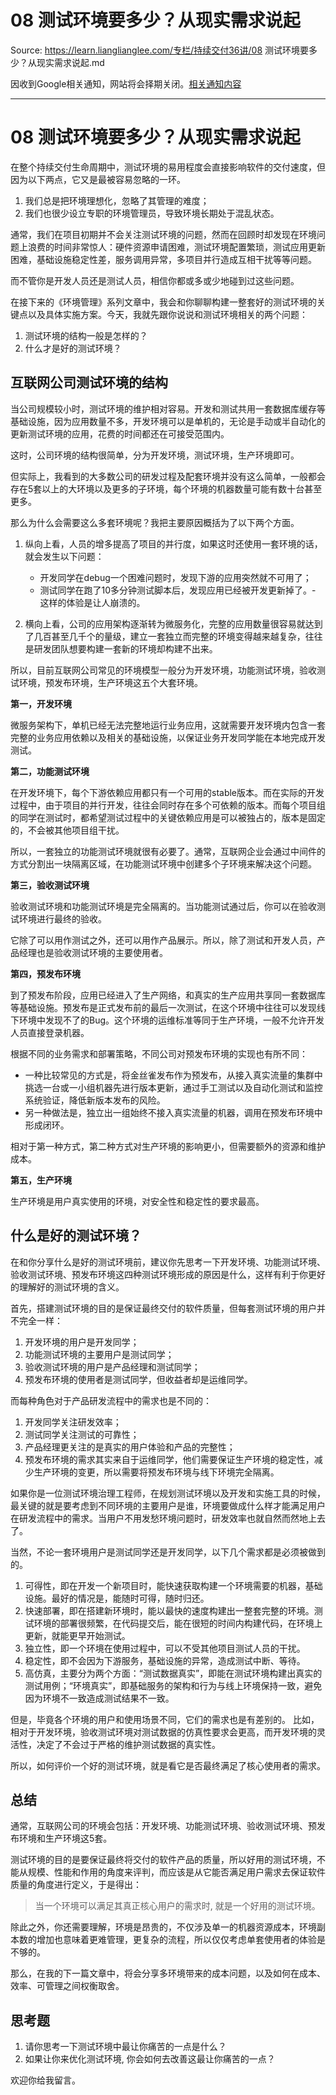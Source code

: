 # 08 测试环境要多少？从现实需求说起 

Source: https://learn.lianglianglee.com/专栏/持续交付36讲/08 测试环境要多少？从现实需求说起.md

因收到Google相关通知，网站将会择期关闭。[相关通知内容](https://lumendatabase.org/notices/44265620)

---

# 08 测试环境要多少？从现实需求说起

在整个持续交付生命周期中，测试环境的易用程度会直接影响软件的交付速度，但因为以下两点，它又是最被容易忽略的一环。

1. 我们总是把环境理想化，忽略了其管理的难度；
2. 我们也很少设立专职的环境管理员，导致环境长期处于混乱状态。

通常，我们在项目初期并不会关注测试环境的问题，然而在回顾时却发现在环境问题上浪费的时间非常惊人：硬件资源申请困难，测试环境配置繁琐，测试应用更新困难，基础设施稳定性差，服务调用异常，多项目并行造成互相干扰等等问题。

而不管你是开发人员还是测试人员，相信你都或多或少地碰到过这些问题。

在接下来的《环境管理》系列文章中，我会和你聊聊构建一整套好的测试环境的关键点以及具体实施方案。今天，我就先跟你说说和测试环境相关的两个问题：

1. 测试环境的结构一般是怎样的？
2. 什么才是好的测试环境？

## 互联网公司测试环境的结构

当公司规模较小时，测试环境的维护相对容易。开发和测试共用一套数据库缓存等基础设施，因为应用数量不多，开发环境可以是单机的，无论是手动或半自动化的更新测试环境的应用，花费的时间都还在可接受范围内。

这时，公司环境的结构很简单，分为开发环境，测试环境，生产环境即可。

但实际上，我看到的大多数公司的研发过程及配套环境并没有这么简单，一般都会存在5套以上的大环境以及更多的子环境，每个环境的机器数量可能有数十台甚至更多。

那么为什么会需要这么多套环境呢？我把主要原因概括为了以下两个方面。

1. 纵向上看，人员的增多提高了项目的并行度，如果这时还使用一套环境的话，就会发生以下问题：

   * 开发同学在debug一个困难问题时，发现下游的应用突然就不可用了；
   * 测试同学在跑了10多分钟测试脚本后，发现应用已经被开发更新掉了。-
     这样的体验是让人崩溃的。
2. 横向上看，公司的应用架构逐渐转为微服务化，完整的应用数量很容易就达到了几百甚至几千个的量级，建立一套独立而完整的环境变得越来越复杂，往往是研发团队想要构建一套新的环境却构建不出来。

所以，目前互联网公司常见的环境模型一般分为开发环境，功能测试环境，验收测试环境，预发布环境，生产环境这五个大套环境。

**第一，开发环境**

微服务架构下，单机已经无法完整地运行业务应用，这就需要开发环境内包含一套完整的业务应用依赖以及相关的基础设施，以保证业务开发同学能在本地完成开发测试。

**第二，功能测试环境**

在开发环境下，每个下游依赖应用都只有一个可用的stable版本。而在实际的开发过程中，由于项目的并行开发，往往会同时存在多个可依赖的版本。而每个项目组的同学在测试时，都希望测试过程中的关键依赖应用是可以被独占的，版本是固定的，不会被其他项目组干扰。

所以，一套独立的功能测试环境就很有必要了。通常，互联网企业会通过中间件的方式分割出一块隔离区域，在功能测试环境中创建多个子环境来解决这个问题。

**第三，验收测试环境**

验收测试环境和功能测试环境是完全隔离的。当功能测试通过后，你可以在验收测试环境进行最终的验收。

它除了可以用作测试之外，还可以用作产品展示。所以，除了测试和开发人员，产品经理也是验收测试环境的主要使用者。

**第四，预发布环境**

到了预发布阶段，应用已经进入了生产网络，和真实的生产应用共享同一套数据库等基础设施。预发布是正式发布前的最后一次测试，在这个环境中往往可以发现线下环境中发现不了的Bug。这个环境的运维标准等同于生产环境，一般不允许开发人员直接登录机器。

根据不同的业务需求和部署策略，不同公司对预发布环境的实现也有所不同：

* 一种比较常见的方式是，将金丝雀发布作为预发布，从接入真实流量的集群中挑选一台或一小组机器先进行版本更新，通过手工测试以及自动化测试和监控系统验证，降低新版本发布的风险。
* 另一种做法是，独立出一组始终不接入真实流量的机器，调用在预发布环境中形成闭环。

相对于第一种方式，第二种方式对生产环境的影响更小，但需要额外的资源和维护成本。

**第五，生产环境**

生产环境是用户真实使用的环境，对安全性和稳定性的要求最高。

## 什么是好的测试环境？

在和你分享什么是好的测试环境前，建议你先思考一下开发环境、功能测试环境、验收测试环境、预发布环境这四种测试环境形成的原因是什么，这样有利于你更好的理解好的测试环境的含义。

首先，搭建测试环境的目的是保证最终交付的软件质量，但每套测试环境的用户并不完全一样：

1. 开发环境的用户是开发同学；
2. 功能测试环境的主要用户是测试同学；
3. 验收测试环境的用户是产品经理和测试同学；
4. 预发布环境的使用者是测试同学，但收益者却是运维同学。

而每种角色对于产品研发流程中的需求也是不同的：

1. 开发同学关注研发效率；
2. 测试同学关注测试的可靠性；
3. 产品经理更关注的是真实的用户体验和产品的完整性；
4. 预发布环境的需求其实来自于运维同学，他们需要保证生产环境的稳定性，减少生产环境的变更，所以需要将预发布环境与线下环境完全隔离。

如果你是一位测试环境治理工程师，在规划测试环境以及开发和实施工具的时候，最关键的就是要考虑到不同环境的主要用户是谁，环境要做成什么样才能满足用户在研发流程中的需求。当用户不用发愁环境问题时，研发效率也就自然而然地上去了。

当然，不论一套环境用户是测试同学还是开发同学，以下几个需求都是必须被做到的。

1. 可得性，即在开发一个新项目时，能快速获取构建一个环境需要的机器，基础设施。最好的情况是，能随时可得，随时归还。
2. 快速部署，即在搭建新环境时，能以最快的速度构建出一整套完整的环境。测试环境的部署很频繁，在代码提交后，能在很短的时间内构建代码，在环境上更新，就能更早开始测试。
3. 独立性，即一个环境在使用过程中，可以不受其他项目测试人员的干扰。
4. 稳定性，即不会因为下游服务，基础设施的异常，造成测试中断、等待。
5. 高仿真，主要分为两个方面：“测试数据真实”，即能在测试环境构建出真实的测试用例；“环境真实”，即基础服务的架构和行为与线上环境保持一致，避免因为环境不一致造成测试结果不一致。

但是，毕竟各个环境的用户和使用场景不同，它们的需求也是有差别的。 比如，相对于开发环境，验收测试环境对测试数据的仿真性要求会更高，而开发环境的灵活性，决定了不会过于严格的维护测试数据的真实性。

所以，如何评价一个好的测试环境，就是看它是否最终满足了核心使用者的需求。

## 总结

通常，互联网公司的环境会包括：开发环境、功能测试环境、验收测试环境、预发布环境和生产环境这5套。

测试环境的目的是要保证最终将交付的软件产品的质量，所以好用的测试环境，不能从规模、性能和作用的角度来评判，而应该是从它能否满足用户需求去保证软件质量的角度进行定义，于是得出：

> 当一个环境可以满足其真正核心用户的需求时, 就是一个好用的测试环境。

除此之外，你还需要理解，环境是昂贵的，不仅涉及单一的机器资源成本，环境副本数的增加也意味着更难管理，更复杂的流程，所以仅仅考虑单套使用者的体验是不够的。

那么，在我的下一篇文章中，将会分享多环境带来的成本问题，以及如何在成本、效率、可管理之间权衡取舍。

## 思考题

1. 请你思考一下测试环境中最让你痛苦的一点是什么？
2. 如果让你来优化测试环境, 你会如何去改善这最让你痛苦的一点？

欢迎你给我留言。